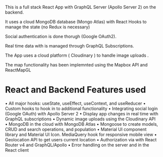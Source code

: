 This is a full stack React App with GraphQL Server (Apollo Server 2) on the backend. 

It uses a cloud MongoDB database (Mongo Atlas) with React Hooks to manage the state (no Redux is necessary)

Social authentication is done thorugh (Google OAuth2). 

Real time data with is managed through GraphQL Subscriptions. 

The App uses a cloud platform ( Cloudinary ) to handle image uploads . 

The map functionality has been implemnted using the Mapbox API and ReactMapGL

# React and Backend Features used

• All major hooks: useState, useEffect, useContext, and useReducer
• Custom hooks to hook in to additional functionality
• Integrating social login (Google OAuth) with Apollo Server 2
• Display app changes in real time with GraphQL subscriptions
• Dynamic image uploads using the Cloudinary API
• MongoDB in the cloud with MongoDB Atlas
• Mongoose to create models, CRUD and search operations, and population
• Material UI component library and Material UI Icon. MediaQuery hook for responsive mobile view
• Geolocation API to get users current location
• Authorization via with React Router v4 and GraphQL/Apollo
• Error handling on the server and in the React client
